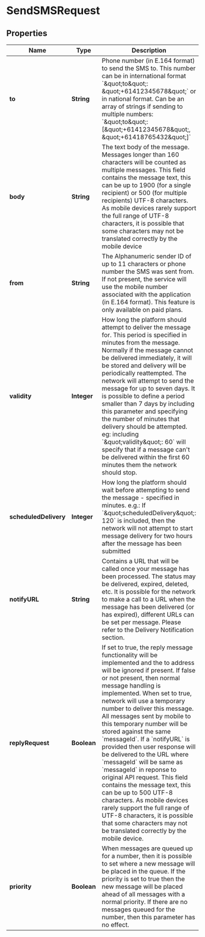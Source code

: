 
# SendSMSRequest

## Properties
Name | Type | Description | Notes
------------ | ------------- | ------------- | -------------
**to** | **String** | Phone number (in E.164 format) to send the SMS to. This number can be in international format &#x60;\&quot;to\&quot;: \&quot;+61412345678\&quot;&#x60; or in national format. Can be an array of strings if sending to multiple numbers: &#x60;\&quot;to\&quot;:[\&quot;+61412345678\&quot;, \&quot;+61418765432\&quot;]&#x60;  | 
**body** | **String** | The text body of the message. Messages longer than 160 characters will be counted as multiple messages. This field contains the message text, this can be up to 1900 (for a single recipient) or 500 (for multiple recipients) UTF-8 characters. As mobile devices rarely support the full range of UTF-8 characters, it is possible that some characters may not be translated correctly by the mobile device  | 
**from** | **String** | The Alphanumeric sender ID of up to 11 characters or phone number the SMS was sent from. If not present, the service will use the mobile number associated with the application (in E.164 format). This feature is only available on paid plans. |  [optional]
**validity** | **Integer** | How long the platform should attempt to deliver the message for. This period is specified in minutes from the message. Normally if the message cannot be delivered immediately, it will be stored and delivery will be periodically reattempted. The network will attempt to send the message for up to seven days. It is possible to define a period smaller than 7 days by including this parameter and specifying the number of minutes that delivery should be attempted. eg: including &#x60;\&quot;validity\&quot;: 60&#x60; will specify that if a message can&#39;t be delivered within the first 60 minutes them the network should stop. |  [optional]
**scheduledDelivery** | **Integer** | How long the platform should wait before attempting to send the message - specified in minutes. e.g.: If &#x60;\&quot;scheduledDelivery\&quot;: 120&#x60; is included, then the network will not attempt to start message delivery for two hours after the message has been submitted |  [optional]
**notifyURL** | **String** | Contains a URL that will be called once your message has been processed. The status may be delivered, expired, deleted, etc. It is possible for the network to make a call to a URL when the message has been delivered (or has expired), different URLs can be set per message. Please refer to the Delivery Notification section. |  [optional]
**replyRequest** | **Boolean** | If set to true, the reply message functionality will be implemented and the to address will be ignored if present. If false or not present, then normal message handling is implemented. When set to true, network will use a temporary number to deliver this message. All messages sent by mobile to this temporary number will be stored against the same &#x60;messageId&#x60;. If a &#x60;notifyURL&#x60; is provided then user response will be delivered to the URL where &#x60;messageId&#x60; will be same as &#x60;messageId&#x60; in reponse to original API request. This field contains the message text, this can be up to 500 UTF-8 characters. As mobile devices rarely support the full range of UTF-8 characters, it is possible that some characters may not be translated correctly by the mobile device. |  [optional]
**priority** | **Boolean** | When messages are queued up for a number, then it is possible to set where a new message will be placed in the queue. If the priority is set to true then the new message will be placed ahead of all messages with a normal priority. If there are no messages queued for the number, then this parameter has no effect. |  [optional]



